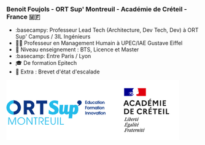 ### Benoit Foujols - ORT Sup' Montreuil - Académie de Créteil - France :st_martin:

- :basecampy: Professeur Lead Tech (Architecture, Dev Tech, Dev) à ORT Sup' Campus / 3IL Ingénieurs
- :teacher: Professeur en Management Humain à UPEC/IAE Gustave Eiffel
- :rocket: Niveau enseignement : BTS, Licence et Master
- :basecamp: Entre Paris / Lyon
- :mortar_board: De formation Epitech
- :climbing: Extra : Brevet d'état d'escalade

![signature](https://github.com/bfoujols/bfoujols/blob/main/assets/bfoujols-sign.png?raw=true)






